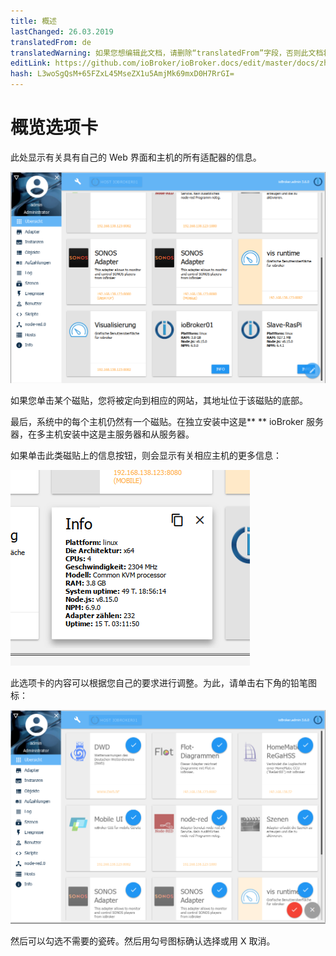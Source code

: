 ```yaml
---
title: 概述
lastChanged: 26.03.2019
translatedFrom: de
translatedWarning: 如果您想编辑此文档，请删除“translatedFrom”字段，否则此文档将再次自动翻译
editLink: https://github.com/ioBroker/ioBroker.docs/edit/master/docs/zh-cn/admin/overview.md
hash: L3woSgQsM+65FZxL45MseZX1u5AmjMk69mxD0H7RrGI=
---
```

# 概览选项卡
此处显示有关具有自己的 Web 界面和主机的所有适配器的信息。

![概览选项卡](../../de/admin/media/ADMIN_Uebersicht.png)

如果您单击某个磁贴，您将被定向到相应的网站，其地址位于该磁贴的底部。

最后，系统中的每个主机仍然有一个磁贴。在独立安装中这是** ** ioBroker 服务器，在多主机安装中这是主服务器和从服务器。

如果单击此类磁贴上的信息按钮，则会显示有关相应主机的更多信息：

![概览选项卡](../../de/admin/media/ADMIN_Uebersicht_host.png)

此选项卡的内容可以根据您自己的要求进行调整。为此，请单击右下角的铅笔图标：

![概览选项卡](../../de/admin/media/ADMIN_Uebersicht_edit.png)

然后可以勾选不需要的瓷砖。然后用勾号图标确认选择或用 X 取消。